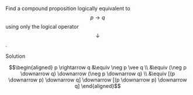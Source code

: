 Find a compound proposition logically equivalent to $$p \rightarrow q$$ using only the logical operator $$\downarrow$$.

Solution

$$\begin{aligned}
p \rightarrow q &\equiv \neg p \vee q \\
&\equiv (\neg p \downarrow q) \downarrow (\neg p \downarrow q) \\
&\equiv [(p \downarrow p) \downarrow q] \downarrow [(p \downarrow p) \downarrow q]
\end{aligned}$$